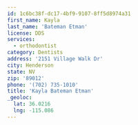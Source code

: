 ```yaml
---
id: 1c6bc38f-dc17-4bf9-9107-8ff5d8974a31
first_name: Kayla
last_name: 'Bateman Etman'
license: DDS
services:
  - orthodontist
category: Dentists
address: '2151 Village Walk Dr'
city: Henderson
state: NV
zip: '89012'
phone: '(702) 735-1010'
title: 'Kayla Bateman Etman'
_geoloc:
  lat: 36.0216
  lng: -115.086
---
```

